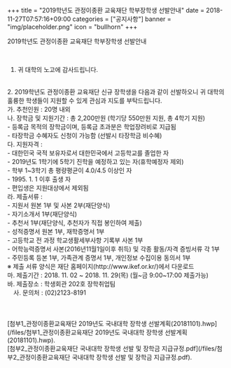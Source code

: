 +++
title = "2019학년도 관정이종환 교육재단 학부장학생 선발안내"
date = 2018-11-27T07:57:16+09:00
categories = ["공지사항"]
banner = "img/placeholder.png"
icon = "bullhorn"
+++
<!--more-->

2019학년도 관정이종환 교육재단 학부장학생 선발안내



<br>

1. 귀 대학의 노고에 감사드립니다.
<br>
2. 2019학년도 관정이종환 교육재단 신규 장학생을 다음과 같이 선발하오니 귀 대학의 훌륭한 학생들이 지원할 수 있게 관심과 지도를 부탁드립니다.
<br>
가. 추천인원 : 20명 내외
<br>
나. 장학금 및 지원기간 : 총 2,200만원 (학기당 550만원 지원, 총 4학기 지원)
<br>
- 등록금 목적의 장학금이며, 등록금 초과분은 학업장려비로 지급됨
<br>
- 타장학금 수혜자도 신청이 가능함 (선발시 타장학금 비수혜)
<br>
다. 지원자격 :
<br>
- 대한민국 국적 보유자로서 대한민국에서 고등학교를 졸업한 자
<br>
- 2019년도 1학기에 5학기 진학을 예정하고 있는 자(휴학예정자 제외)
<br>
- 학부 1~3학기 총 평량평균이 4.0/4.5 이상인 자
<br>
- 1995. 1. 1 이후 출생 자
<br>
- 편입생은 지원대상에서 제외됨
<br>
라. 제출서류 :
<br>
- 지원서 원본 1부 및 사본 2부(재단양식)
<br>
- 자기소개서 1부(재단양식)
<br>
- 추천서 1부(재단양식, 추천자가 직접 봉인하여 제출)
<br>
- 성적증명서 원본 1부, 재학증명서 1부
<br>
- 고등학교 전 과정 학교생활세부사항 기록부 사본 1부
<br>
- 어학능력증명서 사본(2016년11월1일이후 취득) 및 각종 활동/자격 증빙서류 각 1부
<br>
- 주민등록 등본 1부, 가족관계 증명서 1부, 개인정보 수집이용 동의서 1부
<br>
※ 제출 서류 양식은 재단 홈페이지(http://www.ikef.or.kr/)에서 다운로드
<br>
마. 제출기간 : 2018. 11. 02 ~ 2018. 11. 29(목) (월~금 9:00~17:00 제출가능)
<br>
바. 제출장소 : 학생회관 202호 장학취업팀
<br>
　사. 문의처 : (02)2123-8191
<br>
<br> 
<br>
 

 

<br>
[첨부1_관정이종환교육재단 2019년도 국내대학 장학생 선발계획(20181101).hwp](/files/첨부1_관정이종환교육재단 2019년도 국내대학 장학생 선발계획(20181101).hwp).
<br>
[첨부2_관정이종환교육재단 국내대학 장학생 선발 및 장학금 지급규정.pdf](/files/첨부2_관정이종환교육재단 국내대학 장학생 선발 및 장학금 지급규정.pdf).
